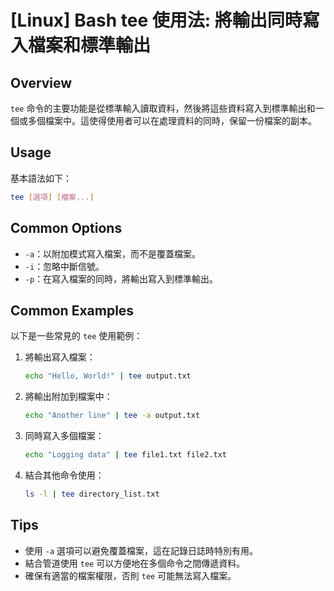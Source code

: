 # [Linux] Bash tee 使用法: 將輸出同時寫入檔案和標準輸出

## Overview
`tee` 命令的主要功能是從標準輸入讀取資料，然後將這些資料寫入到標準輸出和一個或多個檔案中。這使得使用者可以在處理資料的同時，保留一份檔案的副本。

## Usage
基本語法如下：
```bash
tee [選項] [檔案...]
```

## Common Options
- `-a`：以附加模式寫入檔案，而不是覆蓋檔案。
- `-i`：忽略中斷信號。
- `-p`：在寫入檔案的同時，將輸出寫入到標準輸出。

## Common Examples
以下是一些常見的 `tee` 使用範例：

1. 將輸出寫入檔案：
   ```bash
   echo "Hello, World!" | tee output.txt
   ```

2. 將輸出附加到檔案中：
   ```bash
   echo "Another line" | tee -a output.txt
   ```

3. 同時寫入多個檔案：
   ```bash
   echo "Logging data" | tee file1.txt file2.txt
   ```

4. 結合其他命令使用：
   ```bash
   ls -l | tee directory_list.txt
   ```

## Tips
- 使用 `-a` 選項可以避免覆蓋檔案，這在記錄日誌時特別有用。
- 結合管道使用 `tee` 可以方便地在多個命令之間傳遞資料。
- 確保有適當的檔案權限，否則 `tee` 可能無法寫入檔案。